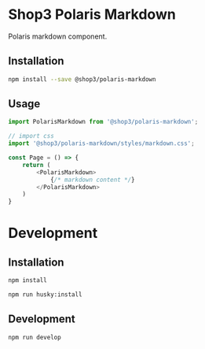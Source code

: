 # Shop3 Polaris Markdown

Polaris markdown component.

## Installation

```bash
npm install --save @shop3/polaris-markdown
```

## Usage

```js
import PolarisMarkdown from '@shop3/polaris-markdown';

// import css
import '@shop3/polaris-markdown/styles/markdown.css';

const Page = () => {
    return (
        <PolarisMarkdown>
            {/* markdown content */}
        </PolarisMarkdown>
    )
}
```

# Development

## Installation

```bash
npm install

npm run husky:install
```

## Development

```bash
npm run develop
```
